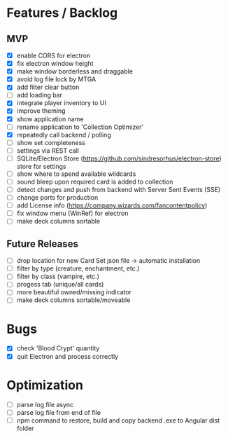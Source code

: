 # Features / Backlog

## MVP
- [X] enable CORS for electron
- [X] fix electron window height
- [X] make window borderless and draggable
- [X] avoid log file lock by MTGA
- [X] add filter clear button
- [ ] add loading bar
- [X] integrate player inventory to UI
- [X] improve theming
- [X] show application name
- [ ] rename application to 'Collection Optimizer'
- [X] repeatedly call backend / polling
- [ ] show set completeness
- [ ] settings via REST call
- [ ] SQLite/Electron Store (https://github.com/sindresorhus/electron-store) store for settings
- [ ] show where to spend available wildcards
- [ ] sound bleep upon required card is added to collection
- [ ] detect changes and push from backend with Server Sent Events (SSE)
- [ ] change ports for production
- [ ] add License info (https://company.wizards.com/fancontentpolicy)
- [ ] fix window menu (WinRef) for electron
- [ ] make deck columns sortable

## Future Releases
- [ ] drop location for new Card Set json file -> automatic installation
- [ ] filter by type (creature, enchantment, etc.)
- [ ] filter by class (vampire, etc.)
- [ ] progess tab (unique/all cards)
- [ ] more beautiful owned/missing indicator
- [ ] make deck columns sortable/moveable

# Bugs
- [X] check 'Blood Crypt' quantity
- [X] quit Electron and process correctly

# Optimization
- [ ] parse log file async
- [ ] parse log file from end of file
- [ ] npm command to restore, build and copy backend .exe to Angular dist folder

